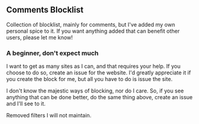 ## Comments Blocklist

Collection of blocklist, mainly for comments, but I've added my own personal spice to it. If you want anything added that can benefit other users, please let me know!

### A beginner, don't expect much
I want to get as many sites as I can, and that requires your help. If you choose to do so, create an issue for the website. I'd greatly appreciate it if you create the block for me, but all you have to do is issue the site.

I don't know the majestic ways of blocking, nor do I care. So, if you see anything that can be done better, do the same thing above, create an issue and I'll see to it.

Removed filters I will not maintain.
